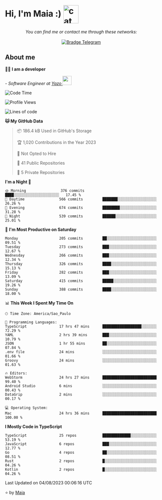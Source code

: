 <h1 align="left">Hi, I'm Maia :) 
<img src="https://emojis.slackmojis.com/emojis/images/1643509834/36299/black-cat.gif?1643509834" width="50" height="60" align="center"  alt="cat"/>
</h1>

<p align="center">
    <i>You can find me or contact me through these networks:</i>
    <br/><br/>
    <a href="https://t.me/mrootx" target="_blank">
        <img src="https://img.shields.io/badge/-Telegram-2CA5E0?logo=telegram&style=flat&logoColor=white" alt="Bradge Telegram" />
    </a>
</p>

## About me

:technologist: <strong>I am a developer</strong> <br>

<p><em> - Software Engineer at <a href="[https://pdasolucoes.com.br](https://yazo.com.br/)">Yazo
</a><img src="https://media.giphy.com/media/WUlplcMpOCEmTGBtBW/giphy.gif" width="30"> 
</em></p>

<!--START_SECTION:waka-->
![Code Time](http://img.shields.io/badge/Code%20Time-2%2C991%20hrs%2011%20mins-blue)

![Profile Views](http://img.shields.io/badge/Profile%20Views-6-blue)

![Lines of code](https://img.shields.io/badge/From%20Hello%20World%20I%27ve%20Written-484.3%20thousand%20lines%20of%20code-blue)

**🐱 My GitHub Data** 

> 📦 186.4 kB Used in GitHub's Storage 
 > 
> 🏆 1,020 Contributions in the Year 2023
 > 
> 🚫 Not Opted to Hire
 > 
> 📜 41 Public Repositories 
 > 
> 🔑 5 Private Repositories 
 > 
**I'm a Night 🦉** 

```text
🌞 Morning                376 commits         ████░░░░░░░░░░░░░░░░░░░░░   17.45 % 
🌆 Daytime                566 commits         ███████░░░░░░░░░░░░░░░░░░   26.26 % 
🌃 Evening                674 commits         ████████░░░░░░░░░░░░░░░░░   31.28 % 
🌙 Night                  539 commits         ██████░░░░░░░░░░░░░░░░░░░   25.01 % 
```
📅 **I'm Most Productive on Saturday** 

```text
Monday                   205 commits         ██░░░░░░░░░░░░░░░░░░░░░░░   09.51 % 
Tuesday                  273 commits         ███░░░░░░░░░░░░░░░░░░░░░░   12.67 % 
Wednesday                266 commits         ███░░░░░░░░░░░░░░░░░░░░░░   12.34 % 
Thursday                 326 commits         ████░░░░░░░░░░░░░░░░░░░░░   15.13 % 
Friday                   282 commits         ███░░░░░░░░░░░░░░░░░░░░░░   13.09 % 
Saturday                 415 commits         █████░░░░░░░░░░░░░░░░░░░░   19.26 % 
Sunday                   388 commits         ████░░░░░░░░░░░░░░░░░░░░░   18.00 % 
```


📊 **This Week I Spent My Time On** 

```text
🕑︎ Time Zone: America/Sao_Paulo

💬 Programming Languages: 
TypeScript               17 hrs 47 mins      ██████████████████░░░░░░░   72.29 % 
YAML                     2 hrs 39 mins       ███░░░░░░░░░░░░░░░░░░░░░░   10.79 % 
JSON                     1 hr 55 mins        ██░░░░░░░░░░░░░░░░░░░░░░░   07.84 % 
.env file                24 mins             ░░░░░░░░░░░░░░░░░░░░░░░░░   01.66 % 
Groovy                   24 mins             ░░░░░░░░░░░░░░░░░░░░░░░░░   01.63 % 

🔥 Editors: 
WebStorm                 24 hrs 27 mins      █████████████████████████   99.40 % 
Android Studio           6 mins              ░░░░░░░░░░░░░░░░░░░░░░░░░   00.43 % 
DataGrip                 2 mins              ░░░░░░░░░░░░░░░░░░░░░░░░░   00.17 % 

💻 Operating System: 
Mac                      24 hrs 36 mins      █████████████████████████   100.00 % 
```

**I Mostly Code in TypeScript** 

```text
TypeScript               25 repos            █████████████░░░░░░░░░░░░   53.19 % 
JavaScript               6 repos             ███░░░░░░░░░░░░░░░░░░░░░░   12.77 % 
Go                       4 repos             ██░░░░░░░░░░░░░░░░░░░░░░░   08.51 % 
Rust                     2 repos             █░░░░░░░░░░░░░░░░░░░░░░░░   04.26 % 
Kotlin                   2 repos             █░░░░░░░░░░░░░░░░░░░░░░░░   04.26 % 
```




 Last Updated on 04/08/2023 00:06:16 UTC
<!--END_SECTION:waka-->

⭐️ by [Maia](https://github.com/gabrielmaialva33/)


